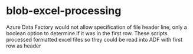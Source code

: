# blob-excel-processing
Azure Data Factory would not allow specification of file header line, only a boolean option to determine if it was in the first row. These scripts processed formatted excel files so they could be read into ADF with first row as header
